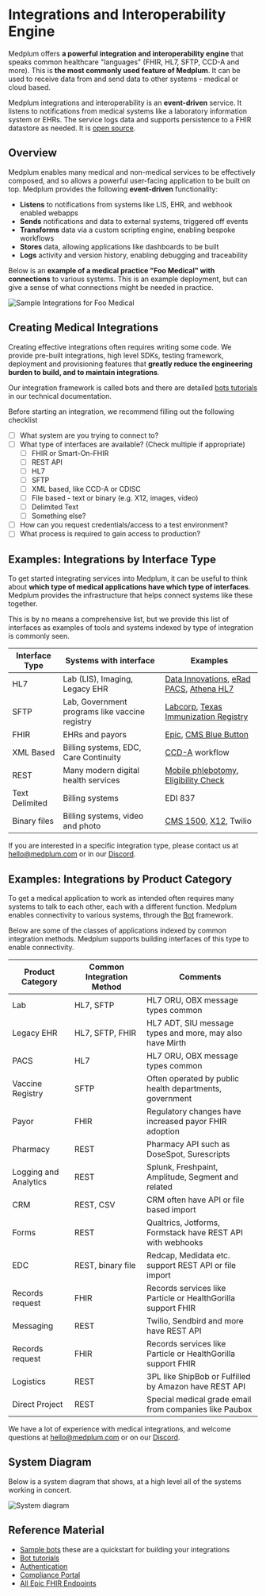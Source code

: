 # Integrations and Interoperability Engine

Medplum offers **a powerful integration and interoperability engine** that speaks common healthcare "languages" (FHIR, HL7, SFTP, CCD-A and more). This is **the most commonly used feature of Medplum**. It can be used to receive data from and send data to other systems - medical or cloud based.

Medplum integrations and interoperability is an **event-driven** service. It listens to notifications from medical systems like a laboratory information system or EHRs. The service logs data and supports persistence to a FHIR datastore as needed. It is [open source](https://github.com/medplum/medplum).

## Overview

Medplum enables many medical and non-medical services to be effectively composed, and so allows a powerful user-facing application to be built on top. Medplum provides the following **event-driven** functionality:

- **Listens** to notifications from systems like LIS, EHR, and webhook enabled webapps
- **Sends** notifications and data to external systems, triggered off events
- **Transforms** data via a custom scripting engine, enabling bespoke workflows
- **Stores** data, allowing applications like dashboards to be built
- **Logs** activity and version history, enabling debugging and traceability

Below is an **example of a medical practice "Foo Medical" with connections** to various systems. This is an example deployment, but can give a sense of what connections might be needed in practice.

![Sample Integrations for Foo Medical](../products/img/medplum-interop-example.png)

## Creating Medical Integrations

Creating effective integrations often requires writing some code. We provide pre-built integrations, high level SDKs, testing framework, deployment and provisioning features that **greatly reduce the engineering burden to build, and to maintain integrations**.

Our integration framework is called bots and there are detailed [bots tutorials](/docs/tutorials/bots) in our technical documentation.

Before starting an integration, we recommend filling out the following checklist

- [ ] What system are you trying to connect to?
- [ ] What type of interfaces are available? (Check multiple if appropriate)
  - [ ] FHIR or Smart-On-FHIR
  - [ ] REST API
  - [ ] HL7
  - [ ] SFTP
  - [ ] XML based, like CCD-A or CDISC
  - [ ] File based - text or binary (e.g. X12, images, video)
  - [ ] Delimited Text
  - [ ] Something else?
- [ ] How can you request credentials/access to a test environment?
- [ ] What process is required to gain access to production?

## Examples: Integrations by Interface Type

To get started integrating services into Medplum, it can be useful to think about **which type of medical applications have which type of interfaces**. Medplum provides the infrastructure that helps connect systems like these together.

This is by no means a comprehensive list, but we provide this list of interfaces as examples of tools and systems indexed by type of integration is commonly seen.

| Interface Type | Systems with interface                         | Examples                                                                                                                                                                                                                                                                      |
| -------------- | ---------------------------------------------- | ----------------------------------------------------------------------------------------------------------------------------------------------------------------------------------------------------------------------------------------------------------------------------- |
| HL7            | Lab (LIS), Imaging, Legacy EHR                 | [Data Innovations](https://datainnovations.com/), [eRad PACS](https://erad.com/services/hl7-interface-engine-emr-integration/), [Athena HL7](https://www.athenahealth.com/~/media/athenaweb/files/developer-portal/clinical_results_interface_implementation_guide.pdf?la=en) |
| SFTP           | Lab, Government programs like vaccine registry | [Labcorp](https://www.labcorp.com/organizations/employers/it-solutions/integration-solutions), [Texas Immunization Registry](https://www.dshs.texas.gov/immunize/immtrac/docs/11-15236---Secure-File-Transfer-Protocol-Specifications.pdf)                                    |
| FHIR           | EHRs and payors                                | [Epic](https://fhir.epic.com), [CMS Blue Button](https://bluebutton.cms.gov/developers/)                                                                                                                                                                                      |
| XML Based      | Billing systems, EDC, Care Continuity          | [CCD-A](https://www.ihs.gov/rpms/PackageDocs/BCCD/bccd020u.pdf) workflow                                                                                                                                                                                                      |
| REST           | Many modern digital health services            | [Mobile phlebotomy](https://axle-health.readme.io/reference/create-a-new-address), [Eligibility Check](https://opkit.co/)                                                                                                                                                     |
| Text Delimited | Billing systems                                | EDI 837                                                                                                                                                                                                                                                                       |
| Binary files   | Billing systems, video and photo               | [CMS 1500](https://www.cms.gov/Medicare/Billing/ElectronicBillingEDITrans/16_1500), [X12](https://x12.org/examples), Twilio                                                                                                                                                   |

If you are interested in a specific integration type, please contact us at hello@medplum.com or in our [Discord](https://discord.gg/UBAWwvrVeN).

## Examples: Integrations by Product Category

To get a medical application to work as intended often requires many systems to talk to each other, each with a different function. Medplum enables connectivity to various systems, through the [Bot](/docs/tutorials/bots) framework.

Below are some of the classes of applications indexed by common integration methods. Medplum supports building interfaces of this type to enable connectivity.

| Product Category      | Common Integration Method | Comments                                                     |
| --------------------- | ------------------------- | ------------------------------------------------------------ |
| Lab                   | HL7, SFTP                 | HL7 ORU, OBX message types common                            |
| Legacy EHR            | HL7, SFTP, FHIR           | HL7 ADT, SIU message types and more, may also have Mirth     |
| PACS                  | HL7                       | HL7 ORU, OBX message types common                            |
| Vaccine Registry      | SFTP                      | Often operated by public health departments, government      |
| Payor                 | FHIR                      | Regulatory changes have increased payor FHIR adoption        |
| Pharmacy              | REST                      | Pharmacy API such as DoseSpot, Surescripts                   |
| Logging and Analytics | REST                      | Splunk, Freshpaint, Amplitude, Segment and related           |
| CRM                   | REST, CSV                 | CRM often have API or file based import                      |
| Forms                 | REST                      | Qualtrics, Jotforms, Formstack have REST API with webhooks   |
| EDC                   | REST, binary file         | Redcap, Medidata etc. support REST API or file import        |
| Records request       | FHIR                      | Records services like Particle or HealthGorilla support FHIR |
| Messaging             | REST                      | Twilio, Sendbird and more have REST API                      |
| Records request       | FHIR                      | Records services like Particle or HealthGorilla support FHIR |
| Logistics             | REST                      | 3PL like ShipBob or Fulfilled by Amazon have REST API        |
| Direct Project        | REST                      | Special medical grade email from companies like Paubox       |

We have a lot of experience with medical integrations, and welcome questions at hello@medplum.com or on our [Discord](https://discord.gg/UBAWwvrVeN).

## System Diagram

Below is a system diagram that shows, at a high level all of the systems working in concert.

![System diagram](../products/img/detailed-medplum-system-diagram.png)

## Reference Material

- [Sample bots](https://github.com/medplum/medplum-demo-bots) these are a quickstart for building your integrations
- [Bot tutorials](/docs/tutorials/bots)
- [Authentication](/docs/tutorials/authentication-and-security)
- [Compliance Portal](/docs/compliance)
- [All Epic FHIR Endpoints](https://open.epic.com/MyApps/Endpoints)
